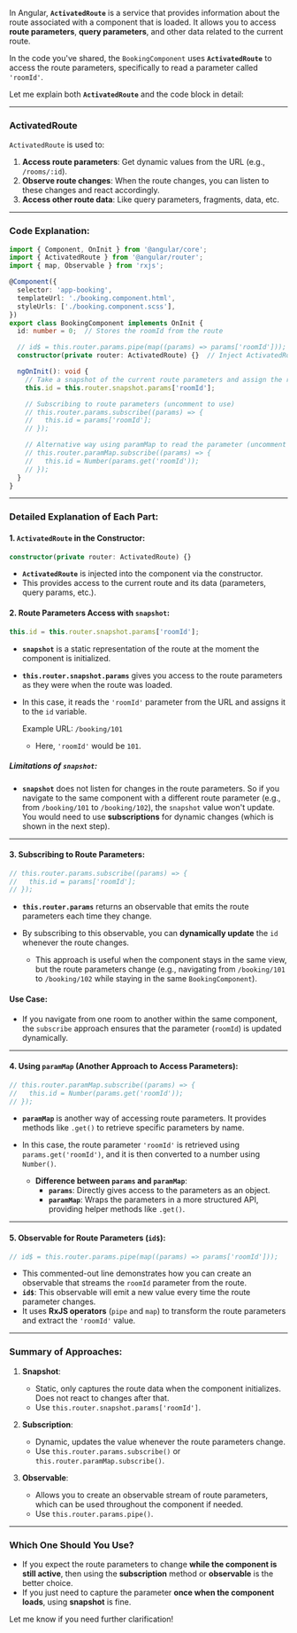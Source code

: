 In Angular, **`ActivatedRoute`** is a service that provides information about the route associated with a component that is loaded. It allows you to access **route parameters**, **query parameters**, and other data related to the current route.

In the code you've shared, the `BookingComponent` uses **`ActivatedRoute`** to access the route parameters, specifically to read a parameter called `'roomId'`.

Let me explain both **`ActivatedRoute`** and the code block in detail:

---

### **ActivatedRoute**

`ActivatedRoute` is used to:
1. **Access route parameters**: Get dynamic values from the URL (e.g., `/rooms/:id`).
2. **Observe route changes**: When the route changes, you can listen to these changes and react accordingly.
3. **Access other route data**: Like query parameters, fragments, data, etc.

---

### **Code Explanation**:

```typescript
import { Component, OnInit } from '@angular/core';
import { ActivatedRoute } from '@angular/router';
import { map, Observable } from 'rxjs';

@Component({
  selector: 'app-booking',
  templateUrl: './booking.component.html',
  styleUrls: ['./booking.component.scss'],
})
export class BookingComponent implements OnInit {
  id: number = 0;  // Stores the roomId from the route

  // id$ = this.router.params.pipe(map((params) => params['roomId']));
  constructor(private router: ActivatedRoute) {}  // Inject ActivatedRoute into the component

  ngOnInit(): void {
    // Take a snapshot of the current route parameters and assign the roomId to 'id'
    this.id = this.router.snapshot.params['roomId'];

    // Subscribing to route parameters (uncomment to use)
    // this.router.params.subscribe((params) => {
    //   this.id = params['roomId'];
    // });

    // Alternative way using paramMap to read the parameter (uncomment to use)
    // this.router.paramMap.subscribe((params) => {
    //   this.id = Number(params.get('roomId'));
    // });
  }
}
```

---

### **Detailed Explanation of Each Part**:

#### **1. `ActivatedRoute` in the Constructor**:
```typescript
constructor(private router: ActivatedRoute) {}
```
- **`ActivatedRoute`** is injected into the component via the constructor.
- This provides access to the current route and its data (parameters, query params, etc.).

#### **2. Route Parameters Access with `snapshot`**:
```typescript
this.id = this.router.snapshot.params['roomId'];
```
- **`snapshot`** is a static representation of the route at the moment the component is initialized.
- **`this.router.snapshot.params`** gives you access to the route parameters as they were when the route was loaded.
- In this case, it reads the `'roomId'` parameter from the URL and assigns it to the `id` variable.

  Example URL: `/booking/101`
  - Here, `'roomId'` would be `101`.

##### **Limitations of `snapshot`**:
- **`snapshot`** does not listen for changes in the route parameters. So if you navigate to the same component with a different route parameter (e.g., from `/booking/101` to `/booking/102`), the `snapshot` value won't update. You would need to use **subscriptions** for dynamic changes (which is shown in the next step).

---

#### **3. Subscribing to Route Parameters**:
```typescript
// this.router.params.subscribe((params) => {
//   this.id = params['roomId'];
// });
```
- **`this.router.params`** returns an observable that emits the route parameters each time they change.
- By subscribing to this observable, you can **dynamically update** the `id` whenever the route changes.
  
  - This approach is useful when the component stays in the same view, but the route parameters change (e.g., navigating from `/booking/101` to `/booking/102` while staying in the same `BookingComponent`).

#### **Use Case**:
- If you navigate from one room to another within the same component, the `subscribe` approach ensures that the parameter (`roomId`) is updated dynamically.

---

#### **4. Using `paramMap` (Another Approach to Access Parameters)**:
```typescript
// this.router.paramMap.subscribe((params) => {
//   this.id = Number(params.get('roomId'));
// });
```
- **`paramMap`** is another way of accessing route parameters. It provides methods like `.get()` to retrieve specific parameters by name.
- In this case, the route parameter `'roomId'` is retrieved using `params.get('roomId')`, and it is then converted to a number using `Number()`.
  
  - **Difference between `params` and `paramMap`**:
    - **`params`**: Directly gives access to the parameters as an object.
    - **`paramMap`**: Wraps the parameters in a more structured API, providing helper methods like `.get()`.

---

#### **5. Observable for Route Parameters (`id$`)**:
```typescript
// id$ = this.router.params.pipe(map((params) => params['roomId']));
```
- This commented-out line demonstrates how you can create an observable that streams the `roomId` parameter from the route.
- **`id$`**: This observable will emit a new value every time the route parameter changes.
- It uses **RxJS operators** (`pipe` and `map`) to transform the route parameters and extract the `'roomId'` value.

---

### **Summary of Approaches**:

1. **Snapshot**: 
   - Static, only captures the route data when the component initializes. Does not react to changes after that.
   - Use `this.router.snapshot.params['roomId']`.

2. **Subscription**: 
   - Dynamic, updates the value whenever the route parameters change.
   - Use `this.router.params.subscribe()` or `this.router.paramMap.subscribe()`.

3. **Observable**:
   - Allows you to create an observable stream of route parameters, which can be used throughout the component if needed.
   - Use `this.router.params.pipe()`.

---

### **Which One Should You Use?**
- If you expect the route parameters to change **while the component is still active**, then using the **subscription** method or **observable** is the better choice.
- If you just need to capture the parameter **once when the component loads**, using **snapshot** is fine.

Let me know if you need further clarification!